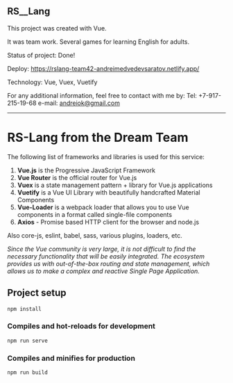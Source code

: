## RS__Lang

This project was created with Vue.

It was team work. Several games for learning English for adults.

Status of project: Done!

Deploy: https://rslang-team42-andreimedvedevsaratov.netlify.app/

Technology: Vue, Vuex, Vuetify

For any additional information, feel free to contact with me by:
Tel: +7-917-215-19-68
e-mail: andreiok@gmail.com

________________________________________________________________________________________________

# RS-Lang from the Dream Team

The following list of frameworks and libraries is used for this service:

1. **Vue.js** is the Progressive JavaScript Framework 
2. **Vue Router** is the official router for Vue.js
3. **Vuex** is a state management pattern + library for Vue.js applications
4. **Vuetify** is a Vue UI Library with beautifully handcrafted Material Components
5. **Vue-Loader** is a webpack loader that allows you to use Vue components in a format called single-file components
6. **Axios** - Promise based HTTP client for the browser and node.js

Also core-js, eslint, babel, sass, various plugins, loaders, etc.

*Since the Vue community is very large, it is not difficult to find the necessary functionality that will be easily integrated. The ecosystem provides us with out-of-the-box routing and state management, which allows us to make a complex and reactive Single Page Application.*

## Project setup
```
npm install
```

### Compiles and hot-reloads for development
```
npm run serve
```

### Compiles and minifies for production
```
npm run build
```

